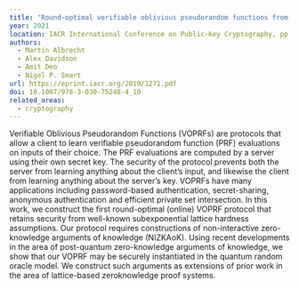 ```yaml
---
title: "Round-optimal verifiable oblivious pseudorandom functions from ideal lattices"
year: 2021
location: IACR International Conference on Public-Key Cryptography, pp. 261-289. Springer, Cham, 2021.
authors:
  - Martin Albrecht
  - Alex Davidson
  - Amit Deo
  - Nigel P. Smart
url: https://eprint.iacr.org/2019/1271.pdf
doi: 10.1007/978-3-030-75248-4_10
related_areas:
  - cryptography
---
```


Verifiable Oblivious Pseudorandom Functions (VOPRFs) are protocols that allow a client to learn verifiable pseudorandom function (PRF) evaluations on inputs of their choice. The PRF evaluations are computed by a server using their own secret key. The security of the protocol prevents both the server from learning anything about the client’s input, and likewise the client from learning anything about the server’s key. VOPRFs have many applications including password-based authentication, secret-sharing, anonymous authentication and efficient private set intersection. In this work, we construct the first round-optimal (online) VOPRF protocol that retains security from well-known subexponential lattice hardness assumptions. Our protocol requires constructions of non-interactive zero-knowledge arguments of knowledge (NIZKAoK). Using recent developments in the area of post-quantum zero-knowledge arguments of knowledge, we show that our VOPRF may be securely instantiated in the quantum random oracle model. We construct such arguments as extensions of prior work in the area of lattice-based zeroknowledge proof systems.
